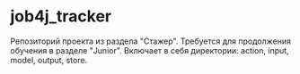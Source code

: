 # job4j_tracker
Репозиторий проекта из раздела "Стажер". Требуется для продолжения обучения в разделе "Junior".
Включает в себя директории: action, input, model, output, store.